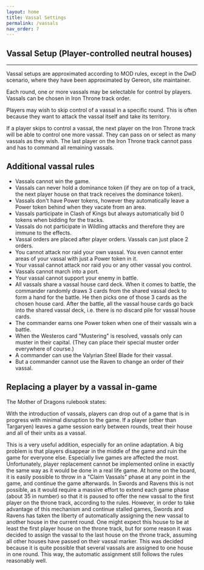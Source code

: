 ```yaml
---
layout: home
title: Vassal Settings
permalink: /vassals
nav_order: 7
---
```


## Vassal Setup (Player-controlled neutral houses)

---
Vassal setups are approximated according to MOD rules, except in the DwD scenario, where they have been approximated by Gereon, site maintainer.

Each round, one or more vassals may be selectable for control by players. Vassals can be chosen in Iron Throne track order.

Players may wish to skip control of a vassal in a specific round. This is often because they want to attack the vassal itself and take its territory.

If a player skips to control a vassal, the next player on the Iron Throne track will be able to control one more vassal. They can pass on or select as many vassals as they wish.
The last player on the Iron Throne track cannot pass and has to command all remaining vassals.

## Additional vassal rules

* Vassals cannot win the game.
* Vassals can never hold a dominance token (if they are on top of a track, the next player house on that track receives the dominance token).
* Vassals don't have Power tokens, however they automatically leave a Power token behind when they vacate from an area.
* Vassals participate in Clash of Kings but always automatically bid 0 tokens when bidding for the tracks.
* Vassals do not participate in Wildling attacks and therefore they are immune to the effects.
* Vassal orders are placed after player orders. Vassals can just place 2 orders.
* You cannot attack nor raid your own vassal. You even cannot enter areas of your vassal with just a Power token in it.
* Your vassal cannot attack nor raid you or any other vassal you control.
* Vassals cannot march into a port.
* Your vassal cannot support your enemy in battle.
* All vassals share a vassal house card deck. When it comes to battle, the commander randomly draws 3 cards from the shared vassal deck to form a hand for the battle. He then picks one of those 3 cards as the chosen house card. After the battle, all the vassal house cards go back into the shared vassal deck, i.e. there is no discard pile for vassal house cards.
* The commander earns one Power token when one of their vassals win a battle.
* When the Westeros card "Mustering" is resolved, vassals only can muster in their capital. (They can place their special muster order everywhere of course.)
* A commander can use the Valyrian Steel Blade for their vassal.
* But a commander cannot use the Raven to change an order of their vassal.

## Replacing a player by a vassal in-game

The Mother of Dragons rulebook states:

With the introduction of vassals, players can drop out of a game that is in progress with minimal disruption to the game. If a player (other than Targaryen) leaves a game session early between rounds, treat their house and all of their units as a vassal.

This is a very useful addition, especially for an online adaptation. A big problem is that players disappear in the middle of the game and ruin the game for everyone else. Especially live games are affected the most.
Unfortunately, player replacement cannot be implemented online in exactly the same way as it would be done in a real life game. At home on the board, it is easily possible to throw in a "Claim Vassals" phase at any point in the game, and continue the game afterwards. In Swords and Ravens this is not possible, as it would require a massive effort to extend each game phase (about 35 in number) so that it is paused to offer the new vassal to the first player on the throne track, according to the rules. However, in order to take advantage of this mechanism and continue stalled games, Swords and Ravens has taken the liberty of automatically assigning the new vassal to another house in the current round. One might expect this house to be at least the first player house on the throne track, but for some reason it was decided to assign the vassal to the last house on the throne track, assuming all other houses have passed on their vassal marker. This was decided because it is quite possible that several vassals are assigned to one house in one round. This way, the automatic assignment still follows the rules reasonably well.

